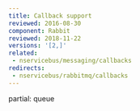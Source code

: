 ```yaml
---
title: Callback support
reviewed: 2016-08-30
component: Rabbit
reviewed: 2018-11-22
versions: '[2,]'
related:
 - nservicebus/messaging/callbacks
redirects:
 - nservicebus/rabbitmq/callbacks
---
```


partial: queue
